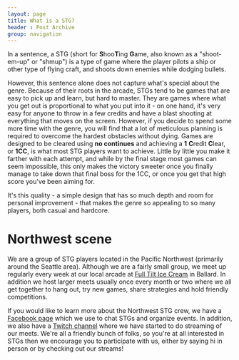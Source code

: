 ```yaml
---
layout: page
title: What is a STG?
header : Post Archive
group: navigation
---
```


In a sentence, a STG (short for **S**hoo**T**ing **G**ame, also known as a "shoot-em-up" or "shmup")
is a type of game where the player pilots a ship or other type of flying craft, and shoots down
enemies while dodging bullets.

However, this sentence alone does not capture what's special about the genre. Because of their roots
in the arcade, STGs tend to be games that are easy to pick up and learn, but hard to master. They
are games where what you get out is proportional to what you put into it - on one hand, it's very
easy for anyone to throw in a few credits and have a blast shooting at everything that moves on the
screen. However, if you decide to spend some more time with the genre, you will find that a lot of
meticulous planning is required to overcome the hardest obstacles without dying. Games are designed
to be cleared using **no continues** and achieving a **1** **C**redit **C**lear, or **1CC**, is what
most STG players want to achieve. Little by little you make it farther with each attempt, and while
by the final stage most games can seem impossible, this only makes the victory sweeter once you
finally manage to take down that final boss for the 1CC, or once you get that high score you've been
aiming for.

It's this quality - a simple design that has so much depth and room for personal improvement - that
makes the genre so appealing to so many players, both casual and hardcore.

Northwest scene
===============

We are a group of STG players located in the Pacific Northwest (primarily around the Seattle
area). Although we are a fairly small group, we meet up regularly every week at our local arcade at
[Full Tilt Ice Cream](http://www.yelp.com/biz/full-tilt-ice-cream-seattle-5) in Ballard. In addition
we host larger meets usually once every month or two where we all get together to hang out, try new
games, share strategies and hold friendly competitions.

If you would like to learn more about the Northwest STG crew, we have a
[Facebook page](https://www.facebook.com/groups/272373159478539/) which we use to chat STGs and
organize events. In addition, we also have a [Twitch channel](http://twitch.tv/pdp80) where we have
started to do streaming of our meets. We're all a friendly bunch of folks, so you're at all
interested in STGs then we encourage you to participate with us, either by saying hi in person or by
checking out our streams!
